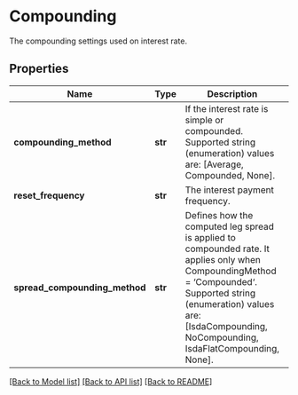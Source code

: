 # Compounding

The compounding settings used on interest rate.

## Properties
Name | Type | Description | Notes
------------ | ------------- | ------------- | -------------
**compounding_method** | **str** | If the interest rate is simple or compounded.  Supported string (enumeration) values are: [Average, Compounded, None]. | 
**reset_frequency** | **str** | The interest payment frequency. | 
**spread_compounding_method** | **str** | Defines how the computed leg spread is applied to compounded rate.  It applies only when CompoundingMethod &#x3D; ‘Compounded‘.  Supported string (enumeration) values are: [IsdaCompounding, NoCompounding, IsdaFlatCompounding, None]. | 

[[Back to Model list]](../README.md#documentation-for-models) [[Back to API list]](../README.md#documentation-for-api-endpoints) [[Back to README]](../README.md)


